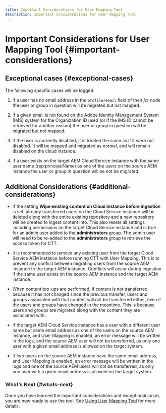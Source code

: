 ```yaml
---
title: Important Considerations for User Mapping Tool
description: Important Considerations for User Mapping Tool
---
```


# Important Considerations for User Mapping Tool {#important-considerations}


## Exceptional cases {#exceptional-cases}

The following specific cases will be logged: 

1. If a user has no email address in the `profile/email` field of their *jcr* node the user or group in question will be migrated but not mapped.

1. If a given email is not found on the Adobe Identity Management System (IMS) system for the Organization ID used (or if the IMS ID cannot be retrieved for another reason) the user or group in question will be migrated but not mapped. 

1. If the user is currently disabled, it is treated the same as if it were not disabled. It will be mapped and migrated as normal, and will remain disabled on the cloud instance.

1. If a user exists on the target AEM Cloud Service instance with the same user name (rep:principalName) as one of the users on the source AEM instance the user or group in question will be not be migrated.

## Additional Considerations {#additional-considerations}

* If the setting **Wipe existing content on Cloud instance before ingestion** is set, already transferred users on the Cloud Service instance will be deleted along with the entire existing repository and a new repository will be created to ingest content into. This also resets all settings including permissions on the target Cloud Service instance and is true for an admin user added to the **administrators** group. The admin user will need to be re-added to the **administrators** group to retrieve the access token for CTT.

* It is recommended to remove any existing user from the target Cloud Service AEM instance before running CTT with User Mapping. This is to prevent any conflict between migrating users from the source AEM instance to the target AEM instance. Conflicts will occur during ingestion if the same user exists on the source AEM instance and the target AEM instance. 

* When content top-ups are performed, if content is not transferred because it has not changed since the previous transfer, users and groups associated with that content will not be transferred either, even if the users and groups have changed in the meantime. This is because users and groups are migrated along with the content they are associated with.  

* If the target AEM Cloud Service instance has a user with a different user name but same email address as one of the users on the source AEM instance, and User Mapping is enabled, an error message will be written in the logs, and the source AEM user will not be transferred, as only one user with a given email address is allowed on the target system.

* If two users on the source AEM instance have the same email address, and User Mapping is enabled, an error message will be written in the logs and one of the source AEM users will not be transferred, as only one user with a given email address is allowed on the target system.

### What’s Next {#whats-next}

Once you have learned the important considerations and exceptional cases, you are now ready to use the tool. See [Using User Mapping Tool](/help/move-to-cloud-service/content-transfer-tool/user-mapping-tool/using-user-mapping-tool.md) for more details.